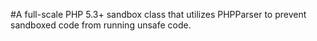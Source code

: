 #A full-scale PHP 5.3+ sandbox class that utilizes PHPParser to prevent sandboxed code from running unsafe code.